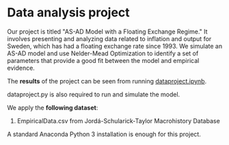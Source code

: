 # Data analysis project

Our project is titled "AS-AD Model with a Floating Exchange Regime." It involves presenting and analyzing data related to inflation and output for Sweden, which has had a floating exchange rate since 1993. We simulate an AS-AD model and use Nelder-Mead Optimization to identify a set of parameters that provide a good fit between the model and empirical evidence.

The **results** of the project can be seen from running [dataproject.ipynb](dataproject.ipynb).

dataproject.py is also required to run and simulate the model.

We apply the **following dataset**:

1. EmpiricalData.csv from Jordá-Schularick-Taylor Macrohistory Database 

A standard Anaconda Python 3 installation is enough for this project.